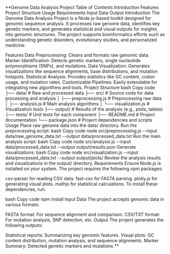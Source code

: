 **Genome Data Analysis Project
Table of Contents
Introduction
Features
Project Structure
Usage
Requirements
Input Data
Output
Introduction
The Genome Data Analysis Project is a Node.js-based toolkit designed for genomic sequence analysis. It processes raw genome data, identifies key genetic markers, and generates statistical and visual outputs for insights into genomic structures. The project supports bioinformatics efforts such as understanding genetic disorders, evolutionary studies, and personalized medicine.

Features
Data Preprocessing: Cleans and formats raw genomic data.
Marker Identification: Detects genetic markers, single nucleotide polymorphisms (SNPs), and mutations.
Data Visualization: Generates visualizations like sequence alignments, base distributions, and mutation hotspots.
Statistical Analysis: Provides statistics like GC content, codon usage, and mutation rates.
Customizable Pipelines: Easily extendable for integrating new algorithms and tools.
Project Structure
bash
Copy code
├── data/                 # Raw and processed data
├── src/                  # Source code for data processing and analysis
│   ├── preprocessing.js  # Preprocessing raw data
│   ├── analysis.js       # Main analysis algorithms
│   └── visualization.js  # Visualization tools
├── output/               # Results of the analysis (e.g., plots, tables)
├── tests/                # Unit tests for each component
├── README.md             # Project documentation
└── package.json          # Project dependencies and scripts
Usage
Place raw genome data into the data/ directory.
Run the preprocessing script:
bash
Copy code
node src/preprocessing.js --input data/raw_genome_data.txt --output data/processed_data.txt
Run the main analysis script:
bash
Copy code
node src/analysis.js --input data/processed_data.txt --output output/results.json
Generate visualizations:
bash
Copy code
node src/visualization.js --input data/processed_data.txt --output output/plots/
Review the analysis results and visualizations in the output/ directory.
Requirements
Ensure Node.js is installed on your system. The project requires the following npm packages:

csv-parser for reading CSV data.
fast-csv for FASTA parsing.
plotly.js for generating visual plots.
mathjs for statistical calculations.
To install these dependencies, run:

bash
Copy code
npm install
Input Data
The project accepts genomic data in various formats:

FASTA format: For sequence alignment and comparison.
CSV/TXT format: For mutation analysis, SNP detection, etc.
Output
The project generates the following outputs:

Statistical reports: Summarizing key genomic features.
Visual plots: GC content distribution, mutation analysis, and sequence alignments.
Marker Summary: Detected genetic markers and mutations.**
